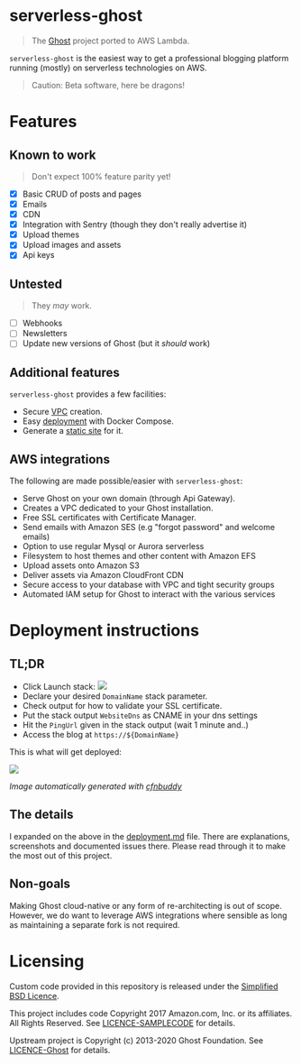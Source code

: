 # serverless-ghost

> The [Ghost](https://ghost.org/) project ported to AWS Lambda.

`serverless-ghost` is the easiest way to get a professional blogging platform running (mostly) on serverless technologies on AWS.

> Caution: Beta software, here be dragons!

# Features
## Known to work
> Don't expect 100% feature parity yet!
- [x] Basic CRUD of posts and pages
- [x] Emails
- [x] CDN
- [x] Integration with Sentry (though they don't really advertise it)
- [x] Upload themes
- [x] Upload images and assets
- [x] Api keys

## Untested
> They _may_ work.

- [ ] Webhooks
- [ ] Newsletters
- [ ] Update new versions of Ghost (but it _should_ work)

## Additional features
`serverless-ghost` provides a few facilities:
- Secure [VPC](vpc-privatepublic.yaml) creation.
- Easy [deployment](deployment.md) with Docker Compose.
- Generate a [static site](deployment.md#static-site) for it.

## AWS integrations
The following are made possible/easier with `serverless-ghost`:
- Serve Ghost on your own domain (through Api Gateway).
- Creates a VPC dedicated to your Ghost installation.
- Free SSL certificates with Certificate Manager.
- Send emails with Amazon SES (e.g "forgot password" and welcome emails)
- Option to use regular Mysql or Aurora serverless
- Filesystem to host themes and other content with Amazon EFS
- Upload assets onto Amazon S3
- Deliver assets via Amazon CloudFront CDN
- Secure access to your database with VPC and tight security groups
- Automated IAM setup for Ghost to interact with the various services

# Deployment instructions

## TL;DR
- Click Launch stack: <a href="https://console.aws.amazon.com/cloudformation/home?region=eu-west-3#/stacks/create/review?templateURL=https://digilyfe-oss-public-files.s3.amazonaws.com/serverless-ghost/3.42.5.2/template.yaml&stackName=serverless-ghost" target="_blank"><img src="https://s3.amazonaws.com/cloudformation-examples/cloudformation-launch-stack.png"></a>
- Declare your desired `DomainName` stack parameter.
- Check output for how to validate your SSL certificate.
- Put the stack output `WebsiteDns` as CNAME in your dns settings
- Hit the `PingUrl` given in the stack output (wait 1 minute and..)
- Access the blog at `https://${DomainName}`

This is what will get deployed:

![](images/main-stack.png)

*Image automatically generated with [cfnbuddy](https://www.cfnbuddy.com)*

## The details
I expanded on the above in the [deployment.md](deployment.md) file. There are explanations, screenshots and documented issues there. Please read through it to make the most out of this project.

## Non-goals
Making Ghost cloud-native or any form of re-architecting is out of scope. However, we do want to leverage AWS integrations where sensible as long as maintaining a separate fork is not required.

# Licensing
Custom code provided in this repository is released under the [Simplified BSD Licence](LICENCE).

This project includes code Copyright 2017 Amazon.com, Inc. or its affiliates. All Rights Reserved. See [LICENCE-SAMPLECODE](LICENCE-SAMPLECODE) for details.

Upstream project is Copyright (c) 2013-2020 Ghost Foundation. See [LICENCE-Ghost](LICENCE-Ghost) for details.

